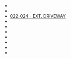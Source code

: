 

* [](009-EXT.Neighborhood-Evening.md)
* [](010-EXT.Driveway-Dusk--DEFERRED--.md)
* [022-024 - EXT. DRIVEWAY](022-024-EXT.Driveway--023-024--.md)
* [](024-EXT.Driveway.md)
* [](107-EXT.Driveway.md)
* [](109-EXT.Driveway.md)
* [](111-EXT.Driveway--CONTD--.md)
* [](122-EXT.Driveway.md)
* [](125-EXT.Driveway.md)
* [](131-EXT.Driveway.md)

